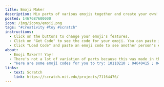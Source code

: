```yaml
---
title: Emoji Maker
description: Mix parts of various emojis together and create your own!
posted: 1467687600000
icon: /img/icons/emoji.png
tags: "#creativity #toy #scratch"
instructions:
  - Click on the buttons to change your emoji's features.
  - Click on "Get Code" to see the code for your emoji. You can paste it into a comment to share it. Press Space to close that window.
  - Click "Load Code" and paste an emoji code to see another person's emoji.
about:
  - Emoji Maker!! Yay!
  - There's not a lot of variation of parts because this was made in the early days of emoji, back when the funniest emoji was the pile of poo and before the time when using emoji was considered <i>cringe</i>. So there weren't a lot of different emoji to choose from.
  - "Here are some emoji codes for you to try: 10110210 ; 04040415 ; 04130513 ; 08080217 ; 01100509 ; 01010515 ; 06020502"
links:
  - text: Scratch
    link: https://scratch.mit.edu/projects/71164476/
---
```

<scratch url="https://scratch.mit.edu/projects/71164476/"></scratch>